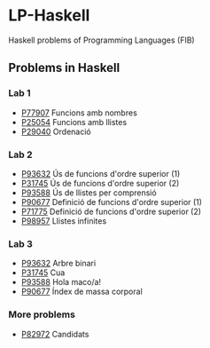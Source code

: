 # LP-Haskell
Haskell problems of Programming Languages (FIB)

## Problems in Haskell

### Lab 1

- [P77907](https://github.com/felixarpa/LP-Haskell/tree/master/lab1/P77907_ca) Funcions amb nombres
- [P25054](https://github.com/felixarpa/LP-Haskell/tree/master/lab1/P25054_ca) Funcions amb llistes
- [P29040](https://github.com/felixarpa/LP-Haskell/tree/master/lab1/P29040_ca) Ordenació

### Lab 2

- [P93632](https://github.com/felixarpa/LP-Haskell/tree/master/lab2/P93632_ca) Ús de funcions d'ordre superior (1)
- [P31745](https://github.com/felixarpa/LP-Haskell/tree/master/lab2/P31745_ca) Ús de funcions d'ordre superior (2)
- [P93588](https://github.com/felixarpa/LP-Haskell/tree/master/lab2/P93588_ca) Ús de llistes per comprensió
- [P90677](https://github.com/felixarpa/LP-Haskell/tree/master/lab2/P90677_ca) Definició de funcions d'ordre superior (1)
- [P71775](https://github.com/felixarpa/LP-Haskell/tree/master/lab2/P71775_ca) Definició de funcions d'ordre superior (2)
- [P98957](https://github.com/felixarpa/LP-Haskell/tree/master/lab2/P98957_ca) Llistes infinites

### Lab 3

- [P93632](https://github.com/felixarpa/LP-Haskell/tree/master/lab3/P37072_ca) Arbre binari
- [P31745](https://github.com/felixarpa/LP-Haskell/tree/master/lab3/P80618_ca) Cua
- [P93588](https://github.com/felixarpa/LP-Haskell/tree/master/lab3/P87974_ca) Hola maco/a!
- [P90677](https://github.com/felixarpa/LP-Haskell/tree/master/lab3/P87082_ca) Índex de massa corporal

### More problems

- [P82972](https://github.com/felixarpa/LP-Haskell/tree/master/more/P82972_ca) Candidats
